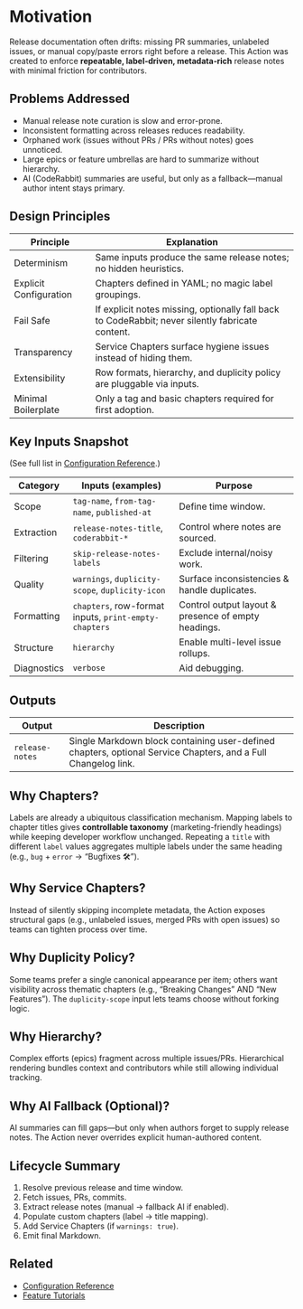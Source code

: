 # Motivation

Release documentation often drifts: missing PR summaries, unlabeled issues, or manual copy/paste errors right before a release. This Action was created to enforce **repeatable, label‑driven, metadata‑rich** release notes with minimal friction for contributors.

## Problems Addressed
- Manual release note curation is slow and error-prone.
- Inconsistent formatting across releases reduces readability.
- Orphaned work (issues without PRs / PRs without notes) goes unnoticed.
- Large epics or feature umbrellas are hard to summarize without hierarchy.
- AI (CodeRabbit) summaries are useful, but only as a fallback—manual author intent stays primary.

## Design Principles
| Principle | Explanation |
|-----------|-------------|
| Determinism | Same inputs produce the same release notes; no hidden heuristics. |
| Explicit Configuration | Chapters defined in YAML; no magic label groupings. |
| Fail Safe | If explicit notes missing, optionally fall back to CodeRabbit; never silently fabricate content. |
| Transparency | Service Chapters surface hygiene issues instead of hiding them. |
| Extensibility | Row formats, hierarchy, and duplicity policy are pluggable via inputs. |
| Minimal Boilerplate | Only a tag and basic chapters required for first adoption. |

## Key Inputs Snapshot
(See full list in [Configuration Reference](configuration_reference.md).)

| Category | Inputs (examples) | Purpose |
|----------|-------------------|---------|
| Scope | `tag-name`, `from-tag-name`, `published-at` | Define time window. |
| Extraction | `release-notes-title`, `coderabbit-*` | Control where notes are sourced. |
| Filtering | `skip-release-notes-labels` | Exclude internal/noisy work. |
| Quality | `warnings`, `duplicity-scope`, `duplicity-icon` | Surface inconsistencies & handle duplicates. |
| Formatting | `chapters`, row-format inputs, `print-empty-chapters` | Control output layout & presence of empty headings. |
| Structure | `hierarchy` | Enable multi-level issue rollups. |
| Diagnostics | `verbose` | Aid debugging. |

## Outputs
| Output | Description |
|--------|-------------|
| `release-notes` | Single Markdown block containing user-defined chapters, optional Service Chapters, and a Full Changelog link. |

## Why Chapters?
Labels are already a ubiquitous classification mechanism. Mapping labels to chapter titles gives **controllable taxonomy** (marketing-friendly headings) while keeping developer workflow unchanged. Repeating a `title` with different `label` values aggregates multiple labels under the same heading (e.g., `bug` + `error` → “Bugfixes 🛠”).

## Why Service Chapters?
Instead of silently skipping incomplete metadata, the Action exposes structural gaps (e.g., unlabeled issues, merged PRs with open issues) so teams can tighten process over time.

## Why Duplicity Policy?
Some teams prefer a single canonical appearance per item; others want visibility across thematic chapters (e.g., “Breaking Changes” AND “New Features”). The `duplicity-scope` input lets teams choose without forking logic.

## Why Hierarchy?
Complex efforts (epics) fragment across multiple issues/PRs. Hierarchical rendering bundles context and contributors while still allowing individual tracking.

## Why AI Fallback (Optional)?
AI summaries can fill gaps—but only when authors forget to supply release notes. The Action never overrides explicit human-authored content.

## Lifecycle Summary
1. Resolve previous release and time window.
2. Fetch issues, PRs, commits.
3. Extract release notes (manual → fallback AI if enabled).
4. Populate custom chapters (label → title mapping).
5. Add Service Chapters (if `warnings: true`).
6. Emit final Markdown.

## Related
- [Configuration Reference](configuration_reference.md)
- [Feature Tutorials](../README.md#feature-tutorials)

